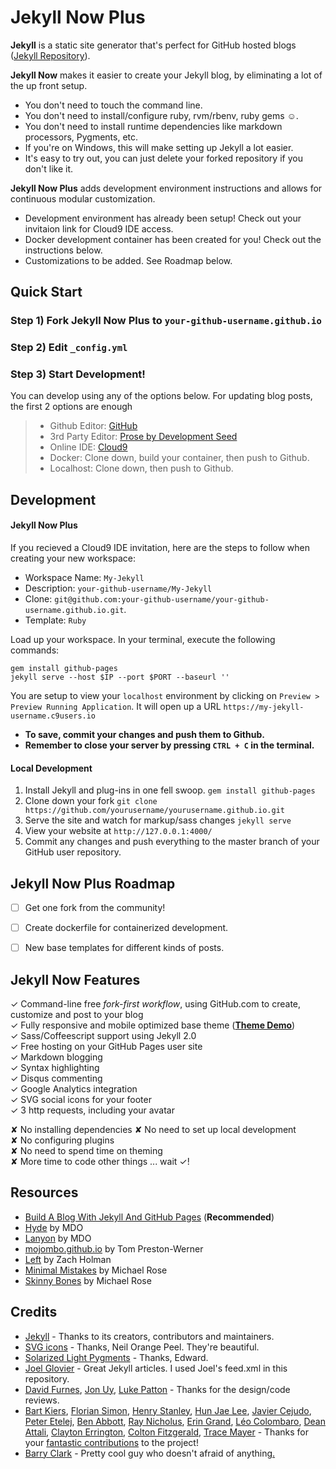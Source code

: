 # Jekyll Now Plus

**Jekyll** is a static site generator that's perfect for GitHub hosted blogs ([Jekyll Repository](https://github.com/jekyll/jekyll)).

**Jekyll Now** makes it easier to create your Jekyll blog, by eliminating a lot of the up front setup.

- You don't need to touch the command line.
- You don't need to install/configure ruby, rvm/rbenv, ruby gems :relaxed:.
- You don't need to install runtime dependencies like markdown processors, Pygments, etc.
- If you're on Windows, this will make setting up Jekyll a lot easier.
- It's easy to try out, you can just delete your forked repository if you don't like it.

**Jekyll Now Plus** adds development environment instructions and allows for continuous modular customization.

- Development environment has already been setup! Check out your invitaion link for Cloud9 IDE access.
- Docker development container has been created for you! Check out the instructions below.
- Customizations to be added. See Roadmap below.

## Quick Start

### Step 1) Fork Jekyll Now Plus to ```your-github-username.github.io```
### Step 2) Edit ```_config.yml```
### Step 3) Start Development!

You can develop using any of the options below. For updating blog posts, the first 2 options are enough

> - Github Editor: [GitHub](http://www.github.com)
> - 3rd Party Editor: [Prose by Development Seed](http://prose.io)
> - Online IDE: [Cloud9](https://c9.io/login)
> - Docker: Clone down, build your container, then push to Github.
> - Localhost: Clone down, then push to Github.


## Development

#### Jekyll Now Plus

If you recieved a Cloud9 IDE invitation, here are the steps to follow when creating your new workspace:
- Workspace Name: ```My-Jekyll```
- Description: ```your-github-username/My-Jekyll```
- Clone: ```git@github.com:your-github-username/your-github-username.github.io.git```.
- Template: ```Ruby```

Load up your workspace. In your terminal, execute the following commands:
```
gem install github-pages
jekyll serve --host $IP --port $PORT --baseurl ''
```
You are setup to view your ```localhost``` environment by clicking on ```Preview > Preview Running Application```. It will open up a URL ```https://my-jekyll-username.c9users.io```
- **To save, commit your changes and push them to Github.**
- **Remember to close your server by pressing ```CTRL + C``` in the terminal.**

#### Local Development

1. Install Jekyll and plug-ins in one fell swoop. `gem install github-pages`
2. Clone down your fork ```git clone https://github.com/yourusername/yourusername.github.io.git```
3. Serve the site and watch for markup/sass changes ```jekyll serve```
4. View your website at ```http://127.0.0.1:4000/```
5. Commit any changes and push everything to the master branch of your GitHub user repository.

## Jekyll Now Plus Roadmap
- [ ] Get one fork from the community!
- [ ] Create dockerfile for containerized development.
- [ ] New base templates for different kinds of posts.


## Jekyll Now Features

✓ Command-line free _fork-first workflow_, using GitHub.com to create, customize and post to your blog  
✓ Fully responsive and mobile optimized base theme (**[Theme Demo](http://jekyllnow.com)**)  
✓ Sass/Coffeescript support using Jekyll 2.0  
✓ Free hosting on your GitHub Pages user site  
✓ Markdown blogging  
✓ Syntax highlighting  
✓ Disqus commenting  
✓ Google Analytics integration  
✓ SVG social icons for your footer  
✓ 3 http requests, including your avatar  

✘ No installing dependencies
✘ No need to set up local development  
✘ No configuring plugins  
✘ No need to spend time on theming  
✘ More time to code other things ... wait ✓!  

## Resources

- [Build A Blog With Jekyll And GitHub Pages](http://www.smashingmagazine.com/2014/08/01/build-blog-jekyll-github-pages/) (**Recommended**)
- [Hyde](https://github.com/poole/hyde) by MDO
- [Lanyon](https://github.com/poole/lanyon) by MDO
- [mojombo.github.io](https://github.com/mojombo/mojombo.github.io) by Tom Preston-Werner
- [Left](https://github.com/holman/left) by Zach Holman
- [Minimal Mistakes](https://github.com/mmistakes/minimal-mistakes) by Michael Rose
- [Skinny Bones](https://github.com/mmistakes/skinny-bones-jekyll) by Michael Rose

## Credits

- [Jekyll](https://github.com/jekyll/jekyll) - Thanks to its creators, contributors and maintainers.
- [SVG icons](https://github.com/neilorangepeel/Free-Social-Icons) - Thanks, Neil Orange Peel. They're beautiful.
- [Solarized Light Pygments](https://gist.github.com/edwardhotchkiss/2005058) - Thanks, Edward.
- [Joel Glovier](http://joelglovier.com/writing/) - Great Jekyll articles. I used Joel's feed.xml in this repository.
- [David Furnes](https://github.com/dfurnes), [Jon Uy](https://github.com/jonuy), [Luke Patton](https://github.com/lkpttn) - Thanks for the design/code reviews.
- [Bart Kiers](https://github.com/bkiers), [Florian Simon](https://github.com/vermluh), [Henry Stanley](https://github.com/henryaj), [Hun Jae Lee](https://github.com/hunjaelee), [Javier Cejudo](https://github.com/javiercejudo), [Peter Etelej](https://github.com/etelej), [Ben Abbott](https://github.com/jaminscript), [Ray Nicholus](https://github.com/rnicholus), [Erin Grand](https://github.com/eringrand), [Léo Colombaro](https://github.com/LeoColomb), [Dean Attali](https://github.com/daattali), [Clayton Errington](https://github.com/cjerrington), [Colton Fitzgerald](https://github.com/coltonfitzgerald), [Trace Mayer](https://github.com/sunnankar) - Thanks for your [fantastic contributions](https://github.com/barryclark/jekyll-now/commits/master) to the project!
- [Barry Clark](https://github.com/barryclark) - Pretty cool guy who doesn't afraid of anything[.](http://knowyourmeme.com/memes/pretty-cool-guy)
